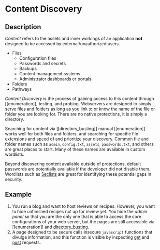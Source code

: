# Content Discovery
## Description
*Content* refers to the assets and inner workings of an application **not** designed to be accessed by external/unauthorized users.
- Files
	-  Configuration files
	-   Passwords and secrets
	-   Backups
	-   Content management systems
	-   Administrator dashboards or portals
- Folders
- Pathways

*Content Discovery* is the process of gaining access to this content through [[enumeration]], testing, and probing. Webservers are designed to simply serve files and folders as long as you link to or know the name of the file or folder you are looking for. There are no native protections, it is simply a directory. 

Searching for content via [[directory_busting]] manual [[enumeration]] works well for both files and folders, and searching for specific file extensions and speed of and prioritize your discovery. Common file and folder names such as `admin`, `config.txt`, `assets`, `passwords.txt`, and others are great places to start. Many of these names are available in custom wordlists. 

Beyond discovering content available outside of protections, default passwords are potentially available if the developer did not disable them. Wordlists such as [Seclists](../../../tools/sec_lists.md) are great for identifying these potential gaps in security. 

## Example
1. You run a blog and want to host reviews on recipes. However, you want to hide unfinished recipes not up for review yet. You hide the *admin panel* so that you are the only one that is able to access the core configurations of your web server, but the pages are still accessible via [[enumeration]] and [directory_busting](directory_busting.md).
2. A page designed to be secure calls insecure `javascript` functions that divulge information, and this function is visible by inspecting [get](../concepts/web/get.md) and [post](../concepts/web/post.md) requests. 

